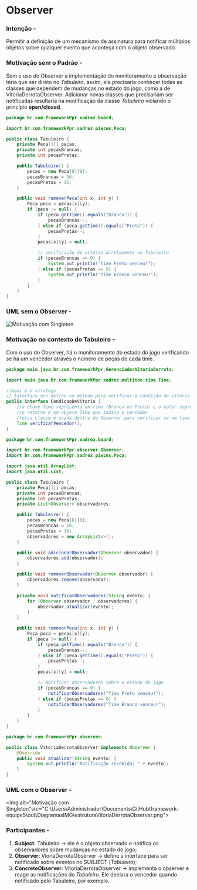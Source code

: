 # Observer

### Intenção -

Permitir a definição de um mecanismo de assinatura para notificar múltiplos objetos sobre qualquer evento que aconteça com o objeto observado.

### Motivação sem o Padrão -

Sem o uso do Observer a implementação do monitoramento e observação teria que ser direto no *Tabuleiro*, assim, ele precisaria conhecer todas as classes que dependem de mudanças no estado do jogo, como a de VitoriaDerrotaObserver. Adicionar novas classes que precisariam ser notificadas resultaria na modificação da classe *Tabuleiro* violando o princípio **open/closed**.

```java
package br.com.frameworkPpr.xadrez.board;

import br.com.frameworkPpr.xadrez.pieces.Peca;

public class Tabuleiro {
    private Peca[][] pecas;
    private int pecasBrancas;
    private int pecasPretas;

    public Tabuleiro() {
        pecas = new Peca[8][8];
        pecasBrancas = 16;
        pecasPretas = 16;
    }

    public void removerPeca(int x, int y) {
        Peca peca = pecas[x][y];
        if (peca != null) {
            if (peca.getTime().equals("Branco")) {
                pecasBrancas--;
            } else if (peca.getTime().equals("Preto")) {
                pecasPretas--;
            }
            pecas[x][y] = null;

            // verificação de vitória diretamente no Tabuleiro
            if (pecasBrancas == 0) {
                System.out.println("Time Preto venceu!");
            } else if (pecasPretas == 0) {
                System.out.println("Time Branco venceu!");
            }
        }
    }
}
```

### UML sem o Observer -

<img alt="Motivação com Singleton" src="C:\Users\Administrador\Documents\GitHub\framework-equipe5\out\DiagramasIMG\VitoriaDerrotaSemObserver.png">

### Motivação no contexto do Tabuleiro -

Com o uso do Observer, há o monitoramento do estado do jogo verificando se há um vencedor através o número de peças de cada time.

``` java
package main.java.br.com.frameworkPpr.GerenciadorVitoriaDerrota;

import main.java.br.com.frameworkPpr.xadrez.multiton.time.Time;

//Aqui é o strategy
// Interface que define um método para verificar a condição de vitória BASEADO NA QUANTIDADE DE PEÇAS DE CADA TIME
public interface CondicaoDeVitoria {
    //a chave Time representa um time (Branco ou Preto) e o valor representa a quantidade de peças que o time ainda possui
    //o retorno é um objeto Time que indica o vencedor
    //essa classe é usada dentro do Observer para verificar se um time venceu ou não
    Time verificarVencedor();
}

```

``` java
package br.com.frameworkPpr.xadrez.board;

import br.com.frameworkPpr.observer.Observer;
import br.com.frameworkPpr.xadrez.pieces.Peca;

import java.util.ArrayList;
import java.util.List;

public class Tabuleiro {
    private Peca[][] pecas;
    private int pecasBrancas;
    private int pecasPretas;
    private List<Observer> observadores;

    public Tabuleiro() {
        pecas = new Peca[8][8];
        pecasBrancas = 16;
        pecasPretas = 16;
        observadores = new ArrayList<>();
    }

    public void adicionarObservador(Observer observador) {
        observadores.add(observador);
    }

    public void removerObservador(Observer observador) {
        observadores.remove(observador);
    }

    private void notificarObservadores(String evento) {
        for (Observer observador : observadores) {
            observador.atualizar(evento);
        }
    }

    public void removerPeca(int x, int y) {
        Peca peca = pecas[x][y];
        if (peca != null) {
            if (peca.getTime().equals("Branco")) {
                pecasBrancas--;
            } else if (peca.getTime().equals("Preto")) {
                pecasPretas--;
            }
            pecas[x][y] = null;

            // Notificar observadores sobre o estado do jogo
            if (pecasBrancas == 0) {
                notificarObservadores("Time Preto venceu!");
            } else if (pecasPretas == 0) {
                notificarObservadores("Time Branco venceu!");
            }
        }
    }
}
```

``` java
package br.com.frameworkPpr.observer;

public class VitoriaDerrotaObserver implements Observer {
    @Override
    public void atualizar(String evento) {
        System.out.println("Notificação recebida: " + evento);
    }
}
```

### UML com o Observer -

<img alt="Motivação com Singleton"src="C:\Users\Administrador\Documents\GitHub\framework-equipe5\out\DiagramasIMG\estruturaVitoriaDerrotaObserver.png">

### Participantes -

1. **Subject:** Tabuleiro -> ele é o objeto observado e notifica os observadores sobre mudanças no estado do jogo;
2. **Observer:** VioriaDerrotaObserver -> define a interface para ser notificado sobre eventos no SUBJECT (*Tabuleiro*);
3. **ConcreteObserver:** VitoriaDerrotaObserver -> implementa o observer e reage as notificações do *Tabuleiro*. Ele declara o vencedor quando notificado pelo Tabuleiro, por exemplo.
